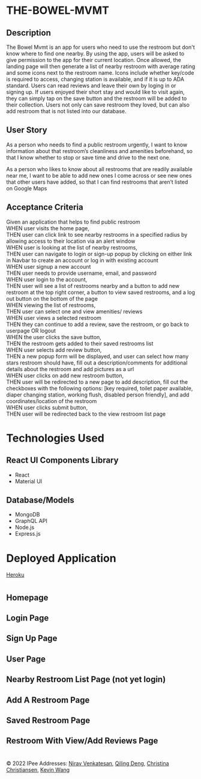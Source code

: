 # THE-BOWEL-MVMT

## Description

The Bowel Mvmt is an app for users who need to use the restroom but don't know where to find one nearby. By using the app, users will be asked to give permission to the app for their current location. Once allowed, the landing page will then generate a list of nearby restroom with average rating and some icons next to the restroom name. Icons include whether key/code is required to access, changing station is available, and if it is up to ADA standard. Users can read reviews and leave their own by loging in or signing up. If users enjoyed their short stay and would like to visit again, they can simply tap on the save button and the restroom will be added to their collection. Users not only can save restroom they loved, but can also add restroom that is not listed into our database.

## User Story

As a person who needs to find a public restroom urgently, I want to know information about that restroom’s cleanliness and amenities beforehand, so that I know whether to stop or save time and drive to the next one.

As a person who likes to know about all restrooms that are readily available near me, I want to be able to add new ones I come across or see new ones that other users have added, so that I can find restrooms that aren’t listed on Google Maps

## Acceptance Criteria

Given an application that helps to find public restroom  
WHEN user visits the home page,  
THEN user can click link to see nearby restrooms in a specified radius by allowing access to their location via an alert window  
WHEN user is looking at the list of nearby restrooms,  
THEN user can navigate to login or sign-up popup by clicking on either link in Navbar to create an account or log in with existing account  
WHEN user signup a new account  
THEN user needs to provide username, email, and password  
WHEN user login to the account,  
THEN user will see a list of restrooms nearby and a button to add new restroom at the top right corner, a button to view saved restrooms, and a log out button on the bottom of the page  
WHEN viewing the list of restrooms,  
THEN user can select one and view amenities/ reviews  
WHEN user views a selected restroom  
THEN they can continue to add a review, save the restroom, or go back to userpage OR logout  
WHEN the user clicks the save button,  
THEN the restroom gets added to their saved restrooms list  
WHEN user selects add review button,  
THEN a new popup form will be displayed, and user can select how many stars restroom should have, fill out a description/comments for additional details about the restroom and add pictures as a url  
WHEN user clicks on add new restroom button,  
THEN user will be redirected to a new page to add description, fill out the checkboxes with the following options: [key required, toilet paper available, diaper changing station, working flush, disabled person friendly], and add coordinates/location of the restroom  
WHEN user clicks submit button,  
THEN user will be redirected back to the view restroom list page

#

# Technologies Used

## React UI Components Library

- React
- Material UI

## Database/Models

- MongoDB
- GraphQL API
- Node.js
- Express.js

#

# Deployed Application

[Heroku](https://ancient-refuge-47910.herokuapp.com/)

#

## Homepage

## Login Page

## Sign Up Page

## User Page

## Nearby Restroom List Page (not yet login)

## Add A Restroom Page

## Saved Restroom Page

## Restroom With View/Add Reviews Page

#

© 2022 IPee Addresses: [Nirav Venkatesan](https://github.com/nirav-v), [Qiling Deng](https://github.com/qd9069), [Christina Christiansen](https://github.com/christinaa126), [Kevin Wang](https://github.com/ohdeer31)
